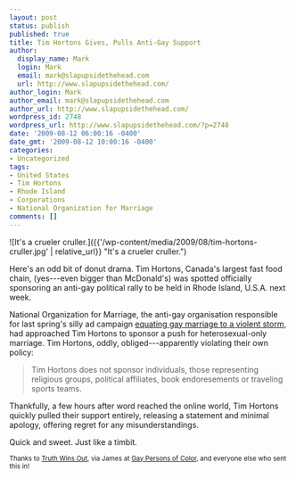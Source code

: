 ```yaml
---
layout: post
status: publish
published: true
title: Tim Hortons Gives, Pulls Anti-Gay Support
author:
  display_name: Mark
  login: Mark
  email: mark@slapupsidethehead.com
  url: http://www.slapupsidethehead.com/
author_login: Mark
author_email: mark@slapupsidethehead.com
author_url: http://www.slapupsidethehead.com/
wordpress_id: 2748
wordpress_url: http://www.slapupsidethehead.com/?p=2748
date: '2009-08-12 06:00:16 -0400'
date_gmt: '2009-08-12 10:00:16 -0400'
categories:
- Uncategorized
tags:
- United States
- Tim Hortons
- Rhode Island
- Corporations
- National Organization for Marriage
comments: []
---
```

![It's a crueler cruller.]({{'/wp-content/media/2009/08/tim-hortons-cruller.jpg' | relative_url}} "It's a crueler cruller.")

Here's an odd bit of donut drama. Tim Hortons, Canada's largest fast food chain, (yes---even bigger than McDonald's) was spotted officially sponsoring an anti-gay political rally to be held in Rhode Island, U.S.A. next week.

National Organization for Marriage, the anti-gay organisation responsible for last spring's silly ad campaign [equating gay marriage to a violent storm](http://www.slapupsidethehead.com/2009/04/anti-gay-lobbyists-battens-down-the-hatches/ "The gays tore the roof off my house and uprooted all my trees!"), had approached Tim Hortons to sponsor a push for heterosexual-only marriage. Tim Hortons, oddly, obliged---apparently violating their own policy:

> Tim Hortons does not sponsor individuals, those representing religious groups, political affiliates, book endoresements or traveling sports teams.

Thankfully, a few hours after word reached the online world, Tim Hortons quickly pulled their support entirely, releasing a statement and minimal apology, offering regret for any misunderstandings.

Quick and sweet. Just like a timbit.

<small>Thanks to <a href="http://www.truthwinsout.org/blog/3766/">Truth Wins Out</a>, via James at <a href="http://gay-persons-of-color.blogspot.com/2009/08/tim-hortons-responds-to-inquiries-about.html">Gay Persons of Color</a>, and everyone else who sent this in!</small>

